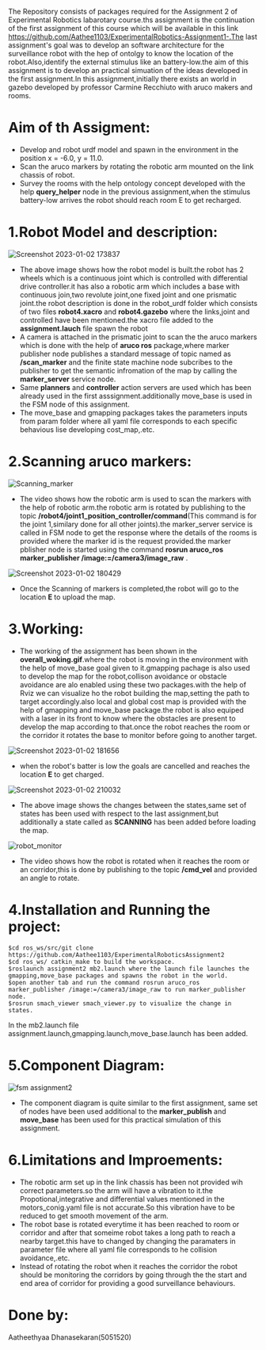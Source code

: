 The Repository consists of packages required for the Assignment 2 of Experimental Robotics labarotary course.ths assignment is the continuation of the first assignment of this course which will be available in this link https://github.com/Aathee1103/ExperimentalRobotics-Assignment1-.The last assignment's goal was to develop an software architecture for the surveillance robot with the hep of ontolgy to know the location of the robot.Also,identify the external stimulus like an battery-low.the aim of this assignment is to develop an practical simuation of the ideas developed in the first assignment.In this assignment,initially there exists an world in gazebo developed by professor Carmine Recchiuto with aruco makers and rooms.

# Aim of th Assigment:
- Develop and robot urdf model and spawn in the environment in the position x = -6.0, y = 11.0.
- Scan the aruco markers by rotating the robotic arm mounted on the link chassis of robot.
- Survey the rooms with the help ontology concept developed with the help **query_helper** node in the previous assignment,when the stimulus battery-low arrives the robot should reach room E to get recharged.

# 1.Robot Model and description:
![Screenshot 2023-01-02 173837](https://user-images.githubusercontent.com/80621864/210327492-c46c3c08-2bb1-4b4c-a9cc-250e743da056.jpg)
- The above image shows how the robot model is built.the robot has 2 wheels which is a continuous joint which is controlled with differential drive controller.it has also a robotic arm which includes a base with continuous join,two revolute joint,one fixed joint and one prismatic joint.the robot description is done in the robot_urdf folder which consists of two files **robot4.xacro** and **robot4.gazebo** where the links,joint and controlled have been mentioned.the xacro file added to the **assignment.lauch** file spawn the robot
- A camera is attached in the prismatic joint to scan the the aruco markers which is done with the help of **aruco ros** package,where marker publisher node publishes a standard message of topic named as **/scan_marker** and the finite state machine node subcribes to the publisher to get the semantic infromation of the map by calling the **marker_server** service node.
- Same **planners** and **controller** action servers are used which has been already used in the first asssignment.additionally move_base is used in the FSM node of this assignment.
- The move_base and gmapping packages takes the parameters inputs from param folder where all yaml file corresponds to each specific behavious lise developing cost_map,.etc.
# 2.Scanning aruco markers:
![Scanning_marker](https://user-images.githubusercontent.com/80621864/210329002-6ae2f9cb-6f9e-43e7-9bef-7d61fc5bf4fa.gif)

- The video shows how the robotic arm is used to scan the markers with the help of robotic arm.the robotic arm is rotated by publishing to the topic **/robot4/joint1_position_controller/command**(This command is for the joint 1,similary done for all other joints).the marker_server service is called in FSM node to get the response where the details of the rooms is provided where the marker id is the request provided.the marker pblisher node is started using the command **rosrun aruco_ros marker_publisher /image:=/camera3/image_raw** .
 
 ![Screenshot 2023-01-02 180429](https://user-images.githubusercontent.com/80621864/210336742-064c7aab-8e30-464b-8688-a6a060db3ac2.jpg)

 - Once the Scanning of markers is completed,the robot will go to the location **E** to upload the map.




# 3.Working:
- The working of the assignment has been shown in the **overall_woking.gif**.where the robot is moving in the environment with the help of move_base goal given to it.gmapping pachage is also used to develop the map for the robot,collison avoidance or obstacle avoidance are alo enabled using these two packages.with the help of Rviz we can visualize ho the robot building the map,setting the path to target accordingly.also local and global cost map is provided with the help of gmapping and move_base package.the robot is also equiped with a laser in its front to know where the obstacles are present to develop the map according to that.once the robot reaches the room or the corridor it rotates the base to monitor before going to another target.
 
 ![Screenshot 2023-01-02 181656](https://user-images.githubusercontent.com/80621864/210332988-5821e92e-08bd-4581-bc94-04bd05a43d87.jpg)

- when the robot's batter is low the goals are cancelled and reaches the location **E** to get charged.
 
 ![Screenshot 2023-01-02 210032](https://user-images.githubusercontent.com/80621864/210333447-ccbed254-9c15-4adc-b152-d38f96fd508a.jpg)

- The above image shows the changes between the states,same set of states has been used with respect to the last assignment,but additionally a state called as **SCANNING** has been added before loading the map.


 ![robot_monitor](https://user-images.githubusercontent.com/80621864/210334112-1a7d4831-0b80-4f6c-98f5-f2c6cbbe8c81.gif)

- The video shows how the robot is rotated when it reaches the room or an corridor,this is done by publishing to the topic  **/cmd_vel** and provided an angle to rotate.

# 4.Installation and Running the project:
```
$cd ros_ws/src/git clone https://github.com/Aathee1103/ExperimentalRoboticsAssignment2
$cd ros_ws/ catkin_make to build the workspace.
$roslaunch assignment2 mb2.launch where the launch file launches the gmapping,move_base packages and spawns the robot in the world.
$open another tab and run the command rosrun aruco_ros marker_publisher /image:=/camera3/image_raw to run marker_publisher node.
$rosrun smach_viewer smach_viewer.py to visualize the change in states.
```
In the mb2.launch file assignment.launch,gmapping.launch,move_base.launch has been added.

# 5.Component Diagram:
![fsm assignment2](https://user-images.githubusercontent.com/80621864/210341200-f0c04c26-7fb4-4243-acde-884c3c4f2aaf.jpg)
- The component diagram is quite similar to the first assignment, same set of nodes have been used additional to the **marker_publish** and **move_base** has been used for this practical simulation of this assignment.

# 6.Limitations and Improements:
- The robotic arm set up in the link chassis has been not provided wih correct parameters.so the arm will have a vibration to it.the Propotional,integrative and differential values mentioned in the motors_conig.yaml file is not accurate.So this vibration have to be reduced to get smooth movement of the arm.
- The robot base is rotated everytime it has been reached to room or corridor and after that someime robot takes a long path to reach a nearby target.this have to changed by changing the paramaters in parameter file where all yaml file corresponds to he collision avoidance,.etc.
- Instead of rotating the robot when it reaches the corridor the robot should be monitoring the corridors by going through the the start and end area of corridor for providing a good surveillance behaviours.

# Done by:
Aatheethyaa Dhanasekaran(5051520)



